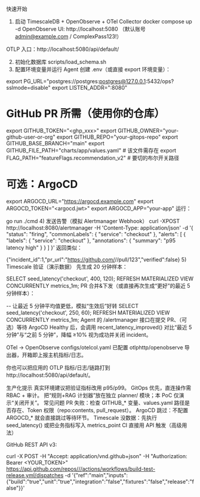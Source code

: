 
快速开始
1) 启动 TimescaleDB + OpenObserve + OTel Collector
docker compose up -d
OpenObserve UI: http://localhost:5080 （默认账号 admin@example.com / ComplexPass123!）

OTLP 入口：http://localhost:5080/api/default/

2) 初始化数据库
scripts/load_schema.sh
3) 配置环境变量并运行 Agent
创建 .env（或直接 export 环境变量）：

export PG_URL="postgres://postgres:postgres@127.0.0.1:5432/ops?sslmode=disable"
export LISTEN_ADDR=":8080"

# GitHub PR 所需（使用你的仓库）
export GITHUB_TOKEN="<ghp_xxx>"
export GITHUB_OWNER="your-github-user-or-org"
export GITHUB_REPO="your-gitops-repo"
export GITHUB_BASE_BRANCH="main"
export GITHUB_FILE_PATH="charts/app/values.yaml"   # 该文件需存在
export FLAG_PATH="featureFlags.recommendation_v2"  # 要切的布尔开关路径

# 可选：ArgoCD
export ARGOCD_URL="https://argocd.example.com"
export ARGOCD_TOKEN="<argocd.jwt>"
export ARGOCD_APP="your-app"
运行：

go run ./cmd
4) 发送告警（模拟 Alertmanager Webhook）
curl -XPOST http://localhost:8080/alertmanager -H 'Content-Type: application/json' -d '{
  "status": "firing",
  "commonLabels": { "service": "checkout" },
  "alerts": [ { "labels": { "service": "checkout" }, "annotations": { "summary": "p95 latency high" } } ]
}'
返回类似：

{"incident_id":1,"pr_url":"https://github.com/<owner>/<repo>/pull/123","verified":false}
5) Timescale 验证（演示数据）
先生成 20 分钟样本：

SELECT seed_latency('checkout', 400, 120);
REFRESH MATERIALIZED VIEW CONCURRENTLY metrics_1m;
PR 合并&下发（或直接再次生成“更好”的最近 5 分钟样本）：

-- 让最近 5 分钟平均值更低，模拟“生效后”好转
SELECT seed_latency('checkout', 250, 60);
REFRESH MATERIALIZED VIEW CONCURRENTLY metrics_1m;
Agent 的 /alertmanager 接口在提交 PR、（可选）等待 ArgoCD Healthy 后，会调用 recent_latency_improved() 对比“最近 5 分钟”与“之前 5 分钟”，降幅 ≥10% 视为成功并关闭 incident。

OTel → OpenObserve
configs/otelcol.yaml 已配置 otlphttp/openobserve 导出器，开箱即上报主机指标/日志。

你也可以把应用的 OTLP 指标/日志/链路打到 http://localhost:5080/api/default/。

生产化提示
真实环境建议把验证指标改用 p95/p99。
GitOps 优先，直连操作需 RBAC + 审计。
把“规则+RAG 计划器”放在独立 planner/ 模块；本 PoC 仅演示“关闭开关”。
常见问题
PR 失败：检查 GITHUB_* 变量、values.yaml 路径是否存在、Token 权限（repo:contents, pull_request）。
ArgoCD 跳过：不配置 ARGOCD_* 就会直接跳过等待环节。
Timescale 没数据：先执行 seed_latency() 或把业务指标写入 metrics_point
CI
直接用 API 触发（高级用法）

GitHub REST API v3:

curl -X POST
-H "Accept: application/vnd.github+json"
-H "Authorization: Bearer <YOUR_TOKEN>"
https://api.github.com/repos///actions/workflows/build-test-release.yml/dispatches
-d '{"ref":"main","inputs":{"build":"true","unit":"true","integration":"false","fixtures":"false","release":"false"}}'
